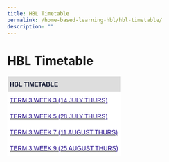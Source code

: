 ```yaml
---
title: HBL Timetable
permalink: /home-based-learning-hbl/hbl-timetable/
description: ""
---
```

# **HBL Timetable**

<table style="border-collapse:collapse;border-spacing:0" class="tg"><thead><tr><th style="background-color:#DDD;border-color:#ffffff;border-style:solid;border-width:1px;color:#101630;font-family:Arial, sans-serif;font-size:14px;font-weight:bold;overflow:hidden;padding:10px 5px;text-align:left;vertical-align:top;word-break:normal">HBL TIMETABLE</th></tr></thead><tbody><tr><td style="background-color:#FFF;border-color:#ffffff;border-style:solid;border-width:1px;color:#21088A;font-family:Arial, sans-serif;font-size:14px;overflow:hidden;padding:10px 5px;text-align:left;vertical-align:top;word-break:normal"><a href="https://docs.google.com/document/d/1hLSouxodnlkRZb0tdUQG-lgyTdpCxIAyMrN4npIL7Zk/edit?usp=sharing"><span style="text-decoration:none;color:#21088A">TERM 3 WEEK 3 (14 JULY THURS)</span></a></td></tr><tr><td style="background-color:#FFF;border-color:#ffffff;border-style:solid;border-width:1px;color:#21088A;font-family:Arial, sans-serif;font-size:14px;overflow:hidden;padding:10px 5px;text-align:left;vertical-align:top;word-break:normal"><a href="https://docs.google.com/document/d/1NDue4ASbVIn8OwjF5PKhLksH28fk4nVW1S-s09W18-s/edit?usp=sharing"><span style="text-decoration:none;color:#21088A">TERM 3 WEEK 5 (28 JULY THURS)</span></a></td></tr><tr><td style="background-color:#FFF;border-color:#ffffff;border-style:solid;border-width:1px;color:#21088A;font-family:Arial, sans-serif;font-size:14px;overflow:hidden;padding:10px 5px;text-align:left;vertical-align:top;word-break:normal"><a href="https://docs.google.com/document/d/16-JW29EeYYaQNktPnfiYo9QZ3u9MDo7SOZ1d6dsUn1Q/edit?usp=sharing"><span style="text-decoration:none;color:#21088A">TERM 3 WEEK 7 (11 AUGUST THURS)</span></a></td></tr><tr><td style="background-color:#FFF;border-color:#ffffff;border-style:solid;border-width:1px;color:#21088A;font-family:Arial, sans-serif;font-size:14px;overflow:hidden;padding:10px 5px;text-align:left;vertical-align:top;word-break:normal"><a href="https://docs.google.com/document/d/1Q3rZtgQdROCJ0-2gAJzeelwZExyP7tOtD5-BjFdTV_o/edit?usp=sharing"><span style="text-decoration:none;color:#21088A">TERM 3 WEEK 9 (25 AUGUST THURS)</span></a></td></tr></tbody></table>